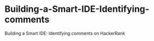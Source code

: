 # Building-a-Smart-IDE-Identifying-comments
Building a Smart IDE: Identifying comments on HackerRank
